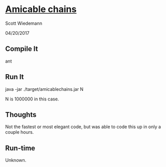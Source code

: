 # [Amicable chains](http://projecteuler.net/problem=95)
Scott Wiedemann

04/20/2017

## Compile It
ant


## Run It
java -jar ./target/amicablechains.jar N

N is 1000000 in this case.

## Thoughts
Not the fastest or most elegant code, but was able to code this up in only a couple hours.

## Run-time
Unknown.

